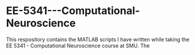 # EE-5341---Computational-Neuroscience

This respository contains the MATLAB scripts I have written while taking the EE 5341 - Computational Neuroscience course at SMU. The
